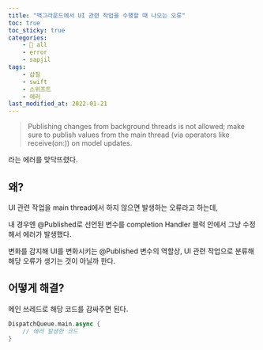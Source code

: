 ```yaml
---
title: "백그라운드에서 UI 관련 작업을 수행할 때 나오는 오류"
toc: true
toc_sticky: true
categories:
    - 📂 all
    - error
    - sapjil
tags:
    - 삽질
    - swift
    - 스위프트
    - 에러
last_modified_at: 2022-01-21
---
```


> Publishing changes from background threads is not allowed; make sure to publish values from the main thread (via operators like receive(on:)) on model updates.

라는 에러를 맞닥뜨렸다.

## 왜?

UI 관련 작업을 main thread에서 하지 않으면 발생하는 오류라고 하는데,

내 경우엔 @Published로 선언된 변수를 completion Handler 블럭 안에서 그냥 수정해서 에러가 발생했다.

변화를 감지해 UI를 변화시키는 @Published 변수의 역할상, UI 관련 작업으로 분류해 해당 오류가 생기는 것이 아닐까 한다.

## 어떻게 해결?

메인 쓰레드로 해당 코드를 감싸주면 된다.

```swift
DispatchQueue.main.async {
	// 에러 발생한 코드
}
```